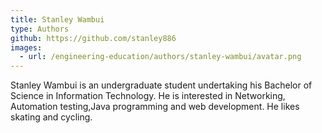 ```yaml
---
title: Stanley Wambui
type: Authors
github: https://github.com/stanley886
images:
  - url: /engineering-education/authors/stanley-wambui/avatar.png
---
```

Stanley Wambui is an undergraduate student undertaking his Bachelor of Science in Information Technology. He is interested in Networking, Automation testing,Java programming and web development. He likes skating and cycling.